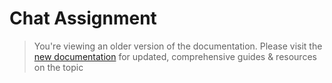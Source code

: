 # Chat Assignment

> You're viewing an older version of the documentation. Please visit the [new documentation](https://docs.haptik.ai/) for updated, comprehensive guides & resources on the topic